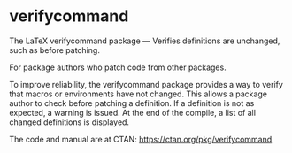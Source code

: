 # verifycommand

The LaTeX verifycommand package — Verifies definitions are unchanged, such as before patching.

For package authors who patch code from other packages.

To improve reliability, the verifycommand package provides a way to verify that macros or environments have not changed. This allows a package author to check before patching a definition. If a definition is not as expected, a warning is issued. At the end of the compile, a list of all changed definitions is displayed.

The code and manual are at CTAN: https://ctan.org/pkg/verifycommand

